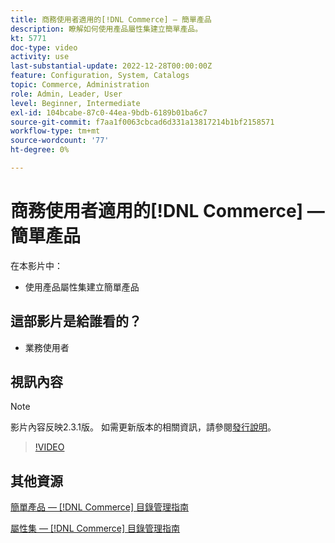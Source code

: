```yaml
---
title: 商務使用者適用的[!DNL Commerce] — 簡單產品
description: 瞭解如何使用產品屬性集建立簡單產品。
kt: 5771
doc-type: video
activity: use
last-substantial-update: 2022-12-28T00:00:00Z
feature: Configuration, System, Catalogs
topic: Commerce, Administration
role: Admin, Leader, User
level: Beginner, Intermediate
exl-id: 104bcabe-87c0-44ea-9bdb-6189b01ba6c7
source-git-commit: f7aa1f0063cbcad6d331a13817214b1bf2158571
workflow-type: tm+mt
source-wordcount: '77'
ht-degree: 0%

---
```


# 商務使用者適用的[!DNL Commerce] — 簡單產品

在本影片中：

- 使用產品屬性集建立簡單產品

## 這部影片是給誰看的？

- 業務使用者

## 視訊內容

>[!NOTE]
>
>影片內容反映2.3.1版。 如需更新版本的相關資訊，請參閱[發行說明](https://experienceleague.adobe.com/docs/commerce-operations/release/notes/overview.html)。

>[!VIDEO](https://video.tv.adobe.com/v/35956?quality=12&learn=on)

## 其他資源

[簡單產品 —  [!DNL Commerce] 目錄管理指南](https://experienceleague.adobe.com/docs/commerce-admin/catalog/products/types/product-create-simple.html)

[屬性集 —  [!DNL Commerce] 目錄管理指南](https://experienceleague.adobe.com/docs/commerce-admin/catalog/product-attributes/create/attribute-sets.html)
